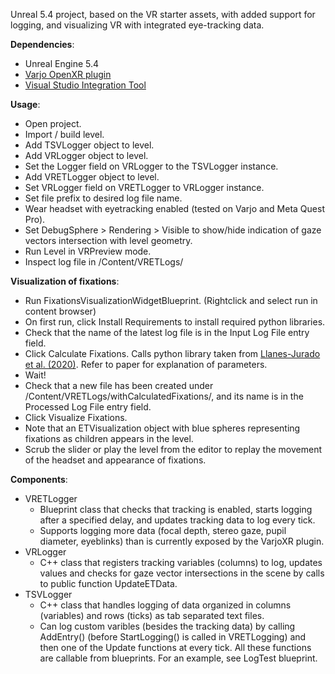 Unreal 5.4 project, based on the VR starter assets, with added support for logging, and visualizing VR with integrated eye-tracking data.

**Dependencies**:
- Unreal Engine 5.4
- [Varjo OpenXR plugin](https://fab.com/s/5761f1f00efa)
- [Visual Studio Integration Tool](https://fab.com/s/81403d127574)

**Usage**:
- Open project.
- Import / build level.
- Add TSVLogger object to level.
- Add VRLogger object to level.
- Set the Logger field on VRLogger to the TSVLogger instance.
- Add VRETLogger object to level.
- Set VRLogger field on VRETLogger to VRLogger instance.
- Set file prefix to desired log file name.
- Wear headset with eyetracking enabled (tested on Varjo and Meta Quest Pro).
- Set DebugSphere > Rendering > Visible to show/hide indication of gaze vectors intersection with level geometry.
- Run Level in VRPreview mode.
- Inspect log file in /Content/VRETLogs/

**Visualization of fixations**:
- Run FixationsVisualizationWidgetBlueprint. (Rightclick and select run in content browser)
- On first run, click Install Requirements to install required python libraries.
- Check that the name of the latest log file is in the Input Log File entry field.
- Click Calculate Fixations. Calls python library taken from [Llanes-Jurado et al. (2020)](https://www.mdpi.com/1424-8220/20/17/4956). Refer to paper for explanation of parameters.
- Wait!
- Check that a new file has been created under /Content/VRETLogs/withCalculatedFixations/, and its name is in the Processed Log File entry field.
- Click Visualize Fixations.
- Note that an ETVisualization object with blue spheres representing fixations as children appears in the level.
- Scrub the slider or play the level from the editor to replay the movement of the headset and appearance of fixations.
  

**Components**:
- VRETLogger
  - Blueprint class that checks that tracking is enabled, starts logging after a specified delay, and updates tracking data to log every tick.
  - Supports logging more data (focal depth, stereo gaze, pupil diameter, eyeblinks) than is currently exposed by the VarjoXR plugin.
- VRLogger
  - C++ class that registers tracking variables (columns) to log, updates values and checks for gaze vector intersections in the scene by calls to public function UpdateETData.
- TSVLogger
  - C++ class that handles logging of data organized in columns (variables) and rows (ticks) as tab separated text files.
  - Can log custom varibles (besides the tracking data) by calling AddEntry() (before StartLogging() is called in VRETLogging) and then one of the Update functions at every tick. All these functions are callable from blueprints. For an example, see LogTest blueprint.
 

